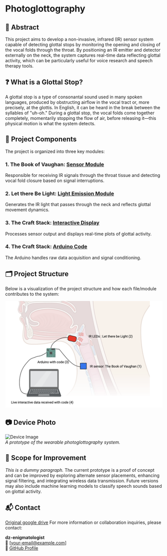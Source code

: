 # Photoglottography

## 📌 Abstract
This project aims to develop a non-invasive, infrared (IR) sensor system capable of detecting glottal stops by monitoring the opening and closing of the vocal folds through the throat. By positioning an IR emitter and detector externally on the neck, the system captures real-time data reflecting glottal activity, which can be particularly useful for voice research and speech therapy tools.


## ❓ What is a Glottal Stop?
A glottal stop is a type of consonantal sound used in many spoken languages, produced by obstructing airflow in the vocal tract or, more precisely, at the glottis. In English, it can be heard in the break between the syllables of "uh-oh." During a glottal stop, the vocal folds come together completely, momentarily stopping the flow of air, before releasing it—this physical motion is what the system detects.


## 🔧 Project Components

The project is organized into three key modules:

### 1. The Book of Vaughan: [Sensor Module](https://github.com/dz-enigmatologist/Photoglottography/blob/main/The%20Book%20of%20Vaughan%20OG.pdf)
Responsible for receiving IR signals through the throat tissue and detecting vocal fold closure based on signal interruptions.

### 2. Let there Be Light: [Light Emission Module](https://github.com/dz-enigmatologist/Photoglottography/blob/main/Let%20There%20be%20Light.pdf)
Generates the IR light that passes through the neck and reflects glottal movement dynamics.

### 3. The Craft Stack: [Interactive Display](https://github.com/dz-enigmatologist/Photoglottography/blob/main/The%20Craft%20Stack/python_code_lights_sensor.ipynb)
Processes sensor output and displays real-time plots of glottal activity. 

### 4. The Craft Stack: [Arduino Code](https://github.com/dz-enigmatologist/Photoglottography/blob/main/The%20Craft%20Stack/arduino_code.ino)
The Arduino handles raw data acquisition and signal conditioning.


## 🗂️ Project Structure

Below is a visualization of the project structure and how each file/module contributes to the system:

![Project Visualization](https://github.com/dz-enigmatologist/Photoglottography/blob/main/Diagram%20of%20Project%20folders.png) 

## 📷 Device Photo

![Device Image](path/to/device-photo.jpg)  
*A prototype of the wearable photoglottography system.*


## 🚀 Scope for Improvement

*This is a dummy paragraph.* The current prototype is a proof of concept and can be improved by exploring alternate sensor placements, enhancing signal filtering, and integrating wireless data transmission. Future versions may also include machine learning models to classify speech sounds based on glottal activity.


## 📬 Contact

[Original google drive](https://drive.google.com/drive/folders/1_Va6REhuKCYwrKl3kBNBWOJkdkvQYXuF)
For more information or collaboration inquiries, please contact:

**dz-enigmatologist**  
📧 [your-email@example.com]  
🔗 [GitHub Profile](https://github.com/dz-enigmatologist)


